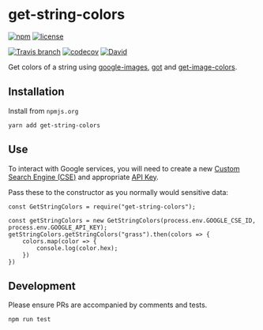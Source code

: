 # get-string-colors


[![npm](https://img.shields.io/npm/v/get-string-colors.svg)](https://www.npmjs.com/package/get-string-colors)
[![license](https://img.shields.io/github/license/tommilligan/get-string-colors.svg)](https://choosealicense.com/)

[![Travis branch](https://img.shields.io/travis/tommilligan/get-string-colors/develop.svg)](https://travis-ci.org/tommilligan/get-string-colors)
[![codecov](https://codecov.io/gh/tommilligan/get-string-colors/branch/develop/graph/badge.svg)](https://codecov.io/gh/tommilligan/get-string-colors)
[![David](https://img.shields.io/david/tommilligan/get-string-colors.svg)](https://david-dm.org/tommilligan/get-string-colors)


Get colors of a string using [google-images](https://www.npmjs.com/package/google-images), [got](https://www.npmjs.com/package/got) and [get-image-colors](https://www.npmjs.com/package/get-image-colors).


## Installation

Install from `npmjs.org`
```
yarn add get-string-colors
```


## Use

To interact with Google services, you will need to create a new [Custom Search Engine (CSE)](https://cse.google.com/cse/manage/all) and appropriate [API Key](https://console.developers.google.com/apis/dashboard).

Pass these to the constructor as you normally would sensitive data:
```
const GetStringColors = require("get-string-colors");

const getStringColors = new GetStringColors(process.env.GOOGLE_CSE_ID, process.env.GOOGLE_API_KEY);
getStringColors.getStringColors("grass").then(colors => {
    colors.map(color => {
        console.log(color.hex);
    })
})
```


## Development

Please ensure PRs are accompanied by comments and tests.
```
npm run test
```


